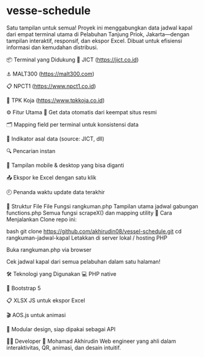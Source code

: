 # vesse-schedule
Satu tampilan untuk semua! Proyek ini menggabungkan data jadwal kapal dari empat terminal utama di Pelabuhan Tanjung Priok, Jakarta—dengan tampilan interaktif, responsif, dan ekspor Excel. Dibuat untuk efisiensi informasi dan kemudahan distribusi.

📦 Terminal yang Didukung
🧭 JICT (https://jict.co.id)

⚓ MALT300 (https://malt300.com)

📋 NPCT1 (https://www.npct1.co.id)

🚢 TPK Koja (https://www.tpkkoja.co.id)

⚙️ Fitur Utama
🔄 Get data otomatis dari keempat situs resmi

🗂️ Mapping field per terminal untuk konsistensi data

📌 Indikator asal data (source: JICT, dll)

🔍 Pencarian instan

📱 Tampilan mobile & desktop yang bisa diganti

📤 Ekspor ke Excel dengan satu klik

🕘 Penanda waktu update data terakhir

🧬 Struktur File
File	Fungsi
rangkuman.php	Tampilan utama jadwal gabungan
functions.php	Semua fungsi scrapeX() dan mapping utility
🚀 Cara Menjalankan
Clone repo ini:

bash
git clone https://github.com/akhirudin08/vessel-schedule.git
cd rangkuman-jadwal-kapal
Letakkan di server lokal / hosting PHP

Buka rangkuman.php via browser

Cek jadwal kapal dari semua pelabuhan dalam satu halaman!

🛠️ Teknologi yang Digunakan
💻 PHP native

🎨 Bootstrap 5

📋 XLSX JS untuk ekspor Excel

🎬 AOS.js untuk animasi

🧠 Modular design, siap dipakai sebagai API

🧙‍♂️ Developer
👤 Mohamad Akhirudin Web engineer yang ahli dalam interaktivitas, QR, animasi, dan desain intuitif.

